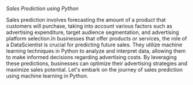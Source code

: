 *Sales Prediction using Python*

Sales prediction involves forecasting the amount of a product that customers will purchase, taking into account various factors such as advertising expenditure, target audience  segmentation, and advertising platform selection.In businesses that offer products or services, the role of a DataScientist is crucial for predicting future sales. They utilize machine learning techniques in Python to analyze and interpret data, allowing them to make informed decisions regarding advertising costs. By leveraging these predictions, businesses can optimize their advertising strategies and maximize sales potential. Let's embark on the journey of sales prediction using machine learning in Python.
